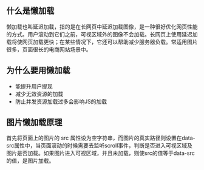 ## 什么是懒加载

懒加载也叫延迟加载，指的是在长网页中延迟加载图像，是一种很好优化网页性能的方式。用户滚动到它们之前，可视区域外的图像不会加载。长网页上使用延迟加载将使网页加载更快；在某些情况下，它还可以帮助减少服务器负载。常适用图片很多，页面很长的电商网站场景中。

## 为什么要用懒加载

- 能提升用户提现
- 减少无效资源的加载
- 防止并发资源加载过多会影响JS的加载

## 图片懒加载原理

首先将页面上的图片的 src 属性设为空字符串，而图片的真实路径则设置在data-src属性中，当页面滚动的时候需要去监听scroll事件，判断是否进入可视区域及图片是否加载。如果图片进入可视区域，并且未加载，则使src的值等于data-src的值，是图片加载。
```

```


